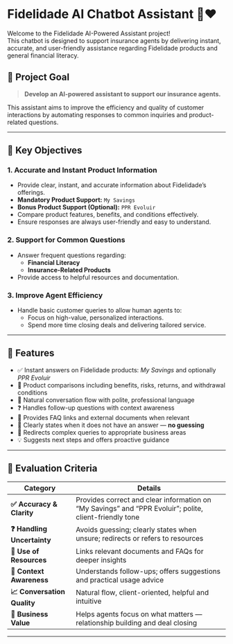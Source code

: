 # Fidelidade AI Chatbot Assistant 🤖❤️

Welcome to the Fidelidade AI-Powered Assistant project!  
This chatbot is designed to support insurance agents by delivering instant, accurate, and user-friendly assistance regarding Fidelidade products and general financial literacy.

## 🚀 Project Goal

> **Develop an AI-powered assistant to support our insurance agents.**

This assistant aims to improve the efficiency and quality of customer interactions by automating responses to common inquiries and product-related questions.

---

## 🎯 Key Objectives

### 1. **Accurate and Instant Product Information**
- Provide clear, instant, and accurate information about Fidelidade’s offerings.
- **Mandatory Product Support:** `My Savings`
- **Bonus Product Support (Optional):** `PPR Evoluir`
- Compare product features, benefits, and conditions effectively.
- Ensure responses are always user-friendly and easy to understand.

### 2. **Support for Common Questions**
- Answer frequent questions regarding:
  - **Financial Literacy**
  - **Insurance-Related Products**
- Provide access to helpful resources and documentation.

### 3. **Improve Agent Efficiency**
- Handle basic customer queries to allow human agents to:
  - Focus on high-value, personalized interactions.
  - Spend more time closing deals and delivering tailored service.

---

## 🧠 Features

- ✅ Instant answers on Fidelidade products: *My Savings* and optionally *PPR Evoluir*
- 🧾 Product comparisons including benefits, risks, returns, and withdrawal conditions
- 💬 Natural conversation flow with polite, professional language
- ❓ Handles follow-up questions with context awareness
- 📂 Provides FAQ links and external documents when relevant
- 🚧 Clearly states when it does not have an answer — **no guessing**
- 🧭 Redirects complex queries to appropriate business areas
- 💡 Suggests next steps and offers proactive guidance

---

## 🧪 Evaluation Criteria

| **Category** | **Details** |
|--------------|-------------|
| **✅ Accuracy & Clarity** | Provides correct and clear information on “My Savings” and “PPR Evoluir”; polite, client-friendly tone |
| **❓ Handling Uncertainty** | Avoids guessing; clearly states when unsure; redirects or refers to resources |
| **📎 Use of Resources** | Links relevant documents and FAQs for deeper insights |
| **🧠 Context Awareness** | Understands follow-ups; offers suggestions and practical usage advice |
| **📈 Conversation Quality** | Natural flow, client-oriented, helpful and intuitive |
| **🎯 Business Value** | Helps agents focus on what matters — relationship building and deal closing |

---


